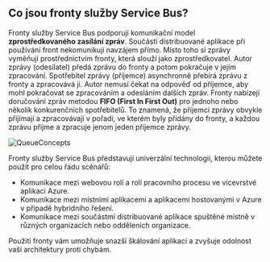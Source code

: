 ## <a name="what-are-service-bus-queues"></a>Co jsou fronty služby Service Bus?
Fronty služby Service Bus podporují komunikační model **zprostředkovaného zasílání zpráv**. Součásti distribuované aplikace při používání front nekomunikují navzájem přímo. Místo toho si zprávy vyměňují prostřednictvím fronty, která slouží jako zprostředkovatel. Autor zprávy (odesílatel) předá zprávu do fronty a potom pokračuje v jejím zpracování. Spotřebitel zprávy (příjemce) asynchronně přebírá zprávu z fronty a zpracovává ji. Autor nemusí čekat na odpověď od příjemce, aby mohl pokračovat se zpracováním a odesláním dalších zpráv. Fronty nabízejí doručování zpráv metodou **FIFO (First In First Out)** pro jednoho nebo několik konkurenčních spotřebitelů. To znamená, že příjemci zprávy obvykle přijímají a zpracovávají v pořadí, ve kterém byly přidány do fronty, a každou zprávu přijme a zpracuje jenom jeden příjemce zprávy.

![QueueConcepts](./media/howto-service-bus-queues/sb-queues-08.png)

Fronty služby Service Bus představují univerzální technologii, kterou můžete použít pro celou řadu scénářů:

* Komunikace mezi webovou rolí a rolí pracovního procesu ve vícevrstvé aplikaci Azure.
* Komunikace mezi místními aplikacemi a aplikacemi hostovanými v Azure v případě hybridního řešení.
* Komunikace mezi součástmi distribuované aplikace spuštěné místně v různých organizacích nebo odděleních organizace.

Použití fronty vám umožňuje snazší škálování aplikací a zvyšuje odolnost vaší architektury proti chybám.



